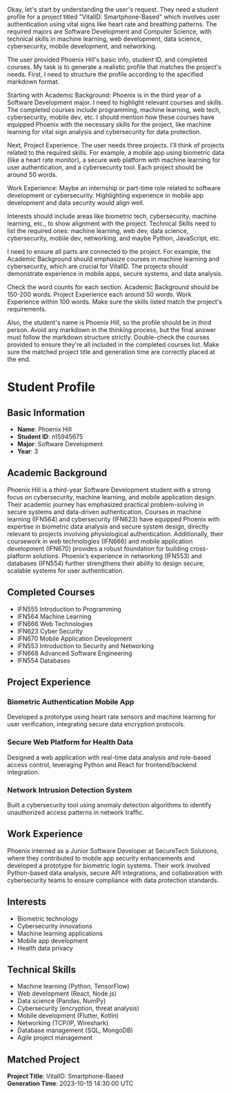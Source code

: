 <think>
Okay, let's start by understanding the user's request. They need a student profile for a project titled "VitalID: Smartphone-Based" which involves user authentication using vital signs like heart rate and breathing patterns. The required majors are Software Development and Computer Science, with technical skills in machine learning, web development, data science, cybersecurity, mobile development, and networking.

The user provided Phoenix Hill's basic info, student ID, and completed courses. My task is to generate a realistic profile that matches the project's needs. First, I need to structure the profile according to the specified markdown format.

Starting with Academic Background: Phoenix is in the third year of a Software Development major. I need to highlight relevant courses and skills. The completed courses include programming, machine learning, web tech, cybersecurity, mobile dev, etc. I should mention how these courses have equipped Phoenix with the necessary skills for the project, like machine learning for vital sign analysis and cybersecurity for data protection.

Next, Project Experience. The user needs three projects. I'll think of projects related to the required skills. For example, a mobile app using biometric data (like a heart rate monitor), a secure web platform with machine learning for user authentication, and a cybersecurity tool. Each project should be around 50 words.

Work Experience: Maybe an internship or part-time role related to software development or cybersecurity. Highlighting experience in mobile app development and data security would align well.

Interests should include areas like biometric tech, cybersecurity, machine learning, etc., to show alignment with the project. Technical Skills need to list the required ones: machine learning, web dev, data science, cybersecurity, mobile dev, networking, and maybe Python, JavaScript, etc.

I need to ensure all parts are connected to the project. For example, the Academic Background should emphasize courses in machine learning and cybersecurity, which are crucial for VitalID. The projects should demonstrate experience in mobile apps, secure systems, and data analysis.

Check the word counts for each section. Academic Background should be 150-200 words. Project Experience each around 50 words. Work Experience within 100 words. Make sure the skills listed match the project's requirements.

Also, the student's name is Phoenix Hill, so the profile should be in third person. Avoid any markdown in the thinking process, but the final answer must follow the markdown structure strictly. Double-check the courses provided to ensure they're all included in the completed courses list. Make sure the matched project title and generation time are correctly placed at the end.
</think>

# Student Profile

## Basic Information  
- **Name**: Phoenix Hill  
- **Student ID**: n15945675  
- **Major**: Software Development  
- **Year**: 3  

## Academic Background  
Phoenix Hill is a third-year Software Development student with a strong focus on cybersecurity, machine learning, and mobile application design. Their academic journey has emphasized practical problem-solving in secure systems and data-driven authentication. Courses in machine learning (IFN564) and cybersecurity (IFN623) have equipped Phoenix with expertise in biometric data analysis and secure system design, directly relevant to projects involving physiological authentication. Additionally, their coursework in web technologies (IFN666) and mobile application development (IFN670) provides a robust foundation for building cross-platform solutions. Phoenix’s experience in networking (IFN553) and databases (IFN554) further strengthens their ability to design secure, scalable systems for user authentication.  

## Completed Courses  
- IFN555 Introduction to Programming  
- IFN564 Machine Learning  
- IFN666 Web Technologies  
- IFN623 Cyber Security  
- IFN670 Mobile Application Development  
- IFN553 Introduction to Security and Networking  
- IFN668 Advanced Software Engineering  
- IFN554 Databases  

## Project Experience  
### Biometric Authentication Mobile App  
Developed a prototype using heart rate sensors and machine learning for user verification, integrating secure data encryption protocols.  

### Secure Web Platform for Health Data  
Designed a web application with real-time data analysis and role-based access control, leveraging Python and React for frontend/backend integration.  

### Network Intrusion Detection System  
Built a cybersecurity tool using anomaly detection algorithms to identify unauthorized access patterns in network traffic.  

## Work Experience  
Phoenix interned as a Junior Software Developer at SecureTech Solutions, where they contributed to mobile app security enhancements and developed a prototype for biometric login systems. Their work involved Python-based data analysis, secure API integrations, and collaboration with cybersecurity teams to ensure compliance with data protection standards.  

## Interests  
- Biometric technology  
- Cybersecurity innovations  
- Machine learning applications  
- Mobile app development  
- Health data privacy  

## Technical Skills  
- Machine learning (Python, TensorFlow)  
- Web development (React, Node.js)  
- Data science (Pandas, NumPy)  
- Cybersecurity (encryption, threat analysis)  
- Mobile development (Flutter, Kotlin)  
- Networking (TCP/IP, Wireshark)  
- Database management (SQL, MongoDB)  
- Agile project management  

## Matched Project  
**Project Title**: VitalID: Smartphone-Based  
**Generation Time**: 2023-10-15 14:30:00 UTC